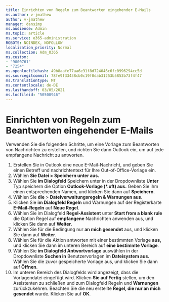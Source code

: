 ```yaml
---
title: Einrichten von Regeln zum Beantworten eingehender E-Mails
ms.author: v-jmathew
author: v-jmathew
manager: dansimp
ms.audience: Admin
ms.topic: article
ms.service: o365-administration
ROBOTS: NOINDEX, NOFOLLOW
localization_priority: Normal
ms.collection: Adm_O365
ms.custom:
- "9000761"
- "7254"
ms.openlocfilehash: 49b8aafe77aa6e31f8d724046c6fc0996294cc5d
ms.sourcegitcommit: 78fe9f33438cb0c19f0dab31253b5853b73f4f47
ms.translationtype: MT
ms.contentlocale: de-DE
ms.lasthandoff: 03/05/2021
ms.locfileid: "50500946"
---
```

# <a name="set-up-rules-to-reply-to-incoming-emails"></a>Einrichten von Regeln zum Beantworten eingehender E-Mails

Verwenden Sie die folgenden Schritte, um eine Vorlage zum Beantworten von Nachrichten zu erstellen, und richten Sie dann Outlook ein, um auf jede empfangene Nachricht zu antworten.

1. Erstellen Sie in Outlook eine neue E-Mail-Nachricht, und geben Sie einen Betreff und nachrichtentext für Ihre Out-of-Office-Vorlage ein.
2. Wählen **Sie Datei > Speichern unter aus.**
3. Wählen Sie **im Dialogfeld** Speichern unter in der Dropdownliste **Unter** Typ speichern die Option **Outlook-Vorlage (*.oft) aus.** Geben Sie ihm einen entsprechenden Namen, und klicken Sie dann auf **Speichern**.
4. Wählen Sie **die**  >  **Dateiverwaltungsregeln & Warnungen aus.**
5. Klicken Sie **im Dialogfeld Regeln** und Warnungen auf der Registerkarte **E-Mail-Regeln** auf **Neue Regel**.
6. Wählen Sie im Dialogfeld **Regel-Assistent** unter **Start from a blank rule** die Option Regel auf **empfangene** Nachrichten anwenden aus, und klicken Sie dann auf **Weiter**.
7. Wählen Sie für die Bedingung nur **an mich gesendet** aus, und klicken Sie dann auf **Weiter**.
8. Wählen Sie für die Aktion antworten mit einer bestimmten Vorlage **aus,** und klicken Sie dann im unteren Bereich auf **eine bestimmte Vorlage**.
9. Wählen Sie **im Dialogfeld Antwortvorlage** auswählen in der Dropdownliste **Suchen in** Benutzervorlagen im **Dateisystem aus.** Wählen Sie die zuvor gespeicherte Vorlage aus, und klicken Sie dann auf **Öffnen**.
10. Im unteren Bereich des Dialogfelds wird angezeigt, dass die Vorlagendatei eingefügt wird. Klicken **Sie auf Fertig** stellen, um den Assistenten zu schließen und zum Dialogfeld Regeln und **Warnungen** zurückzukehren. Beachten Sie die neu erstellte **Regel, die nur an mich gesendet** wurde. Klicken Sie auf **OK**.
